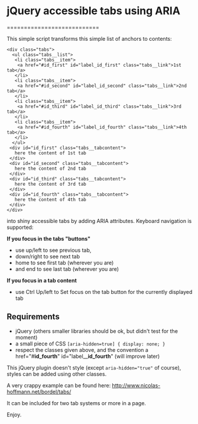 # jQuery accessible tabs using ARIA
===========================

This simple script transforms this simple list of anchors to contents:

```
<div class="tabs">
  <ul class="tabs__list">
   <li class="tabs__item">
    <a href="#id_first" id="label_id_first" class="tabs__link">1st tab</a>
   </li>
   <li class="tabs__item">
    <a href="#id_second" id="label_id_second" class="tabs__link">2nd tab</a>
   </li>
   <li class="tabs__item">
    <a href="#id_third" id="label_id_third" class="tabs__link">3rd tab</a>
   </li>
   <li class="tabs__item">
    <a href="#id_fourth" id="label_id_fourth" class="tabs__link">4th tab</a>
   </li>
  </ul>
 <div id="id_first" class="tabs__tabcontent">
   here the content of 1st tab
 </div>
 <div id="id_second" class="tabs__tabcontent">
   here the content of 2nd tab
 </div>
 <div id="id_third" class="tabs__tabcontent">
   here the content of 3rd tab
 </div>
 <div id="id_fourth" class="tabs__tabcontent">
   here the content of 4th tab
 </div>
</div>
```

into shiny accessible tabs by adding ARIA attributes. Keyboard navigation is supported:

__If you focus in the tabs "buttons"__
- use up/left to see previous tab, 
- down/right to see next tab
- home to see first tab (wherever you are)
- and end to see last tab (wherever you are)

__If you focus in a tab content__
- use Ctrl Up/left to Set focus on the tab button for the currently displayed tab

## Requirements

- jQuery (others smaller libraries should be ok, but didn't test for the moment)
- a small piece of CSS `` [aria-hidden=true] { display: none; } ``
- respect the classes given above, and the convention a href="#**id_fourth**" id="label&#95;&#95;**id_fourth**" (will improve later)
 
This jQuery plugin doesn't style (except ``aria-hidden="true"`` of course), styles can be added using other classes.

A very crappy example can be found here: http://www.nicolas-hoffmann.net/bordel/tabs/

It can be included for two tab systems or more in a page.

Enjoy.
